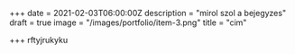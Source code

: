 +++
date = 2021-02-03T06:00:00Z
description = "mirol szol  a bejegyzes"
draft = true
image = "/images/portfolio/item-3.png"
title = "cim"

+++
rftyjrukyku